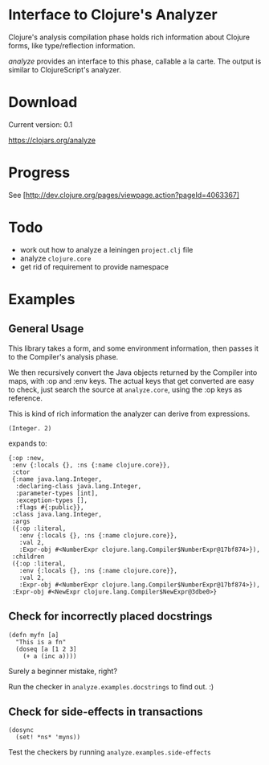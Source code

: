 # Interface to Clojure's Analyzer

Clojure's analysis compilation phase holds rich information about Clojure forms, like type/reflection information.

_analyze_ provides an interface to this phase, callable a la carte. The output is similar to ClojureScript's analyzer.

# Download

Current version: 0.1

https://clojars.org/analyze

# Progress

See [http://dev.clojure.org/pages/viewpage.action?pageId=4063367]

# Todo

- work out how to analyze a leiningen `project.clj` file
- analyze `clojure.core`
- get rid of requirement to provide namespace

# Examples

## General Usage

This library takes a form, and some environment information, then passes it to the Compiler's analysis phase.

We then recursively convert the Java objects returned by the Compiler into maps, with :op and :env keys.
The actual keys that get converted are easy to check, just search the source at `analyze.core`, using the :op 
keys as reference.

This is kind of rich information the analyzer can derive from expressions.

```
(Integer. 2)
```

expands to:

```
{:op :new,
 :env {:locals {}, :ns {:name clojure.core}},
 :ctor
 {:name java.lang.Integer,
  :declaring-class java.lang.Integer,
  :parameter-types [int],
  :exception-types [],
  :flags #{:public}},
 :class java.lang.Integer,
 :args
 ({:op :literal,
   :env {:locals {}, :ns {:name clojure.core}},
   :val 2,
   :Expr-obj #<NumberExpr clojure.lang.Compiler$NumberExpr@17bf874>}),
 :children
 ({:op :literal,
   :env {:locals {}, :ns {:name clojure.core}},
   :val 2,
   :Expr-obj #<NumberExpr clojure.lang.Compiler$NumberExpr@17bf874>}),
 :Expr-obj #<NewExpr clojure.lang.Compiler$NewExpr@3dbe0>}
```

## Check for incorrectly placed docstrings

```
(defn myfn [a]
  "This is a fn"
  (doseq [a [1 2 3]
    (+ a (inc a))))
```

Surely a beginner mistake, right?

Run the checker in `analyze.examples.docstrings` to find out. :)

## Check for side-effects in transactions

```
(dosync
  (set! *ns* 'myns))
```

Test the checkers by running `analyze.examples.side-effects`
